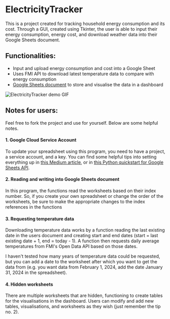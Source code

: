 # ElectricityTracker
This is a project created for tracking household energy consumption and its cost. Through a GUI, created using Tkinter, the user is able to input their energy consumption, energy cost, and download weather data into their Google Sheets document.

## Functionalities:
- Input and upload energy consumption and cost into a Google Sheet
- Uses FMI API to download latest temperature data to compare with energy consumption
- [Google Sheets document](https://docs.google.com/spreadsheets/d/1ium8LIi9zPujZi17ntmYBx5nK3m0dsbkBwDgIDAvSHo/edit?usp=sharing) to store and visualise the data in a dashboard

![ElectricityTracker demo GIF](https://raw.githubusercontent.com/vltnnx/Electricity-Tracker/main/static/img/git-demo.gif)

## Notes for users:
Feel free to fork the project and use for yourself. Below are some helpful notes.

#### 1. Google Cloud Service Account
To update your spreadsheet using this program, you need to have a project, a service account, and a key. You can find some helpful tips into setting everything up in [this Medium article](https://medium.com/analytics-vidhya/how-to-read-and-write-data-to-google-spreadsheet-using-python-ebf54d51a72c), or in [this Python quickstart for Google Sheets API](https://developers.google.com/sheets/api/quickstart/python).

#### 2. Reading and writing into Google Sheets document
In this program, the functions read the worksheets based on their index number. So, if you create your own spreadsheet or change the order of the worksheets, be sure to make the appropriate changes to the index references in the functions

#### 3. Requesting temperature data
Downloading temperature data works by a function reading the last existing date in the users document and creating start and end dates (start = last existing date + 1, end = today - 1). A function then requests daily average temperatures from FMI's Open Data API based on those dates. 

I haven't tested how many years of temperature data could be requested, but you can add a date to the worksheet after which you want to get the data from (e.g. you want data from February 1, 2024, add the date January 31, 2024 in the spreadsheet).

#### 4. Hidden worksheets
There are multiple worksheets that are hidden, functioning to create tables for the visualisations in the dashboard. Users can modify and add new tables, visualisations, and worksheets as they wish (just remember the tip no. 2).
